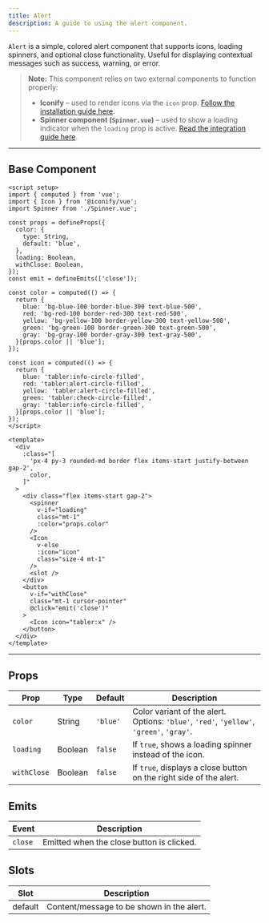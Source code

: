 ```yaml
---
title: Alert  
description: A guide to using the alert component.
---
```


`Alert` is a simple, colored alert component that supports icons, loading spinners, and optional close functionality. Useful for displaying contextual messages such as success, warning, or error.

> **Note:** This component relies on two external components to function properly:
> * **Iconify** – used to render icons via the `icon` prop. [Follow the installation guide here](https://iconify.design/docs/icon-components/vue/).
> * **Spinner component (`Spinner.vue`)** – used to show a loading indicator when the `loading` prop is active. [Read the integration guide here](/components/spinner).

---

## Base Component

```vue
<script setup>
import { computed } from 'vue';
import { Icon } from '@iconify/vue';
import Spinner from './Spinner.vue';

const props = defineProps({
  color: {
    type: String,
    default: 'blue',
  },
  loading: Boolean,
  withClose: Boolean,
});
const emit = defineEmits(['close']);

const color = computed(() => {
  return {
    blue: 'bg-blue-100 border-blue-300 text-blue-500',
    red: 'bg-red-100 border-red-300 text-red-500',
    yellow: 'bg-yellow-100 border-yellow-300 text-yellow-500',
    green: 'bg-green-100 border-green-300 text-green-500',
    gray: 'bg-gray-100 border-gray-300 text-gray-500',
  }[props.color || 'blue'];
});

const icon = computed(() => {
  return {
    blue: 'tabler:info-circle-filled',
    red: 'tabler:alert-circle-filled',
    yellow: 'tabler:alert-circle-filled',
    green: 'tabler:check-circle-filled',
    gray: 'tabler:info-circle-filled',
  }[props.color || 'blue'];
});
</script>

<template>
  <div
    :class="[
      'px-4 py-3 rounded-md border flex items-start justify-between gap-2',
      color,
    ]"
  >
    <div class="flex items-start gap-2">
      <spinner
        v-if="loading"
        class="mt-1"
        :color="props.color"
      />
      <Icon
        v-else
        :icon="icon"
        class="size-4 mt-1"
      />
      <slot />
    </div>
    <button
      v-if="withClose"
      class="mt-1 cursor-pointer"
      @click="emit('close')"
    >
      <Icon icon="tabler:x" />
    </button>
  </div>
</template>
```

---

## Props

| Prop        | Type    | Default  | Description                                                                              |
| ----------- | ------- | -------- | ---------------------------------------------------------------------------------------- |
| `color`     | String  | `'blue'` | Color variant of the alert. Options: `'blue'`, `'red'`, `'yellow'`, `'green'`, `'gray'`. |
| `loading`   | Boolean | `false`  | If `true`, shows a loading spinner instead of the icon.                                  |
| `withClose` | Boolean | `false`  | If `true`, displays a close button on the right side of the alert.                       |

## Emits

| Event   | Description                               |
| ------- | ----------------------------------------- |
| `close` | Emitted when the close button is clicked. |

## Slots

| Slot    | Description                               |
| ------- | ----------------------------------------- |
| default | Content/message to be shown in the alert. |